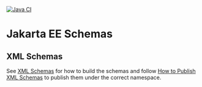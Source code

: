 [![Java CI](https://github.com/jakartaee/jakartaee-schemas/actions/workflows/ant.yml/badge.svg?branch=master)](https://github.com/jakartaee/jakartaee-schemas/actions/workflows/ant.yml)

# Jakarta EE Schemas

## XML Schemas

See [XML Schemas](xml/README.md) for how to build the schemas and follow [How to Publish XML Schemas](https://jakartaee.github.io/jakartaee/publish-xml-schemas) to publish them under the correct namespace.
